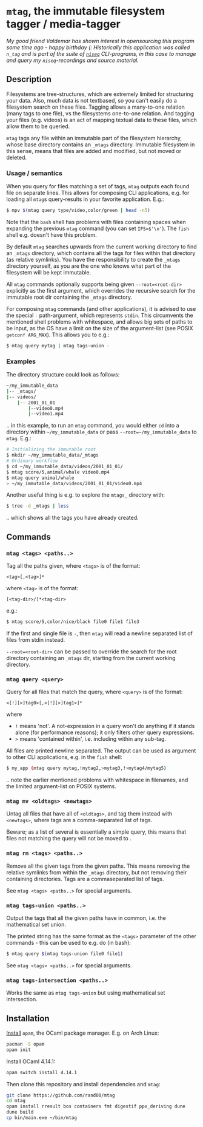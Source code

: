# `mtag`, the immutable filesystem tagger / media-tagger

*My good friend Valdemar has shown interest in opensourcing this program some 
time ago - happy birthday (: Historically this application was called `n_tag` and 
is part of the suite of [`niseq`](https://r7p5.earth/) CLI-programs, in this 
case to manage and query my `niseq`-recordings and source material.*

## Description

Filesystems are tree-structures, which are extremely limited for structuring
your data. Also, much data is not textbased, so you can't easily do a
filesystem search on these files.
Tagging allows a many-to-one relation (many tags to one file), vs the
filesystems one-to-one relation. And tagging your files (e.g. videos) is an
act of mapping textual data to these files, which allow them to be queried.

`mtag` tags any file within an immutable part of the filesystem hierarchy,
whose base directory contains an `_mtags` directory. Immutable filesystem in 
this sense, means that files are added and modified, but not moved or deleted.

### Usage / semantics

When you query for files matching a set of tags, `mtag` outputs each found
file on separate lines. This allows for composing CLI applications,
e.g. for loading all `mtag`s query-results in your favorite application. E.g.:
```bash
$ mpv $(mtag query type/video,color/green | head -n5)
```

Note that the `bash` shell has problems with files containing spaces when
expanding the previous `mtag` command (you can set `IFS=$'\n'`).
The `fish` shell e.g. doesn't have this problem.

By default `mtag` searches upwards from the current working directory to find
an `_mtags` directory, which contains all the tags for files within that
directory (as relative symlinks).
You have the responsibility to create the `_mtags` directory yourself, as you
are the one who knows what part of the filesystem will be kept immutable. 

All `mtag` commands optionally supports being given `--root=<root-dir>`
explicitly as the first argument, which overrides the recursive search for
the immutable root dir containing the `_mtags` directory.

For composing `mtag` commands (and other applications), it is advised to use
the special `-` path-argument, which represents `stdin`.
This circumvents the mentioned shell problems with whitespace, and allows
big sets of paths to be input, as the OS have a limit on the size of the
argument-list (see POSIX `getconf ARG_MAX`). This allows you to e.g.:
```bash
$ mtag query mytag | mtag tags-union -
```

### Examples

The directory structure could look as follows:
```bash
~/my_immutable_data
|-- _mtags/
|-- videos/
    |-- 2001_01_01
        |--video0.mp4
        |--video1.mp4
```

.. in this example, to run an `mtag` command, you would either `cd` into a
directory within `~/my_immutable_data` or pass `--root=~/my_immutable_data` to `mtag`.
E.g.:
```bash
# Initializing the immutable root
$ mkdir ~/my_immutable_data/_mtags
# Ordinary workflow
$ cd ~/my_immutable_data/videos/2001_01_01/
$ mtag score/5,animal/whale video0.mp4
$ mtag query animal/whale
> ~/my_immutable_data/videos/2001_01_01/video0.mp4
```

Another useful thing is e.g. to explore the `mtags_` directory with:
```bash
$ tree -d _mtags | less
```
.. which shows all the tags you have already created.

## Commands

### `mtag <tags> <paths..>`

Tag all the paths given, where `<tags>` is of the format:
```
<tag>[,<tag>]*
```
where `<tag>` is of the format:
```
[<tag-dir>/]*<tag-dir>
```
e.g.:
```bash
$ mtag score/5,color/nice/black file0 file1 file3
```

If the first and single file is `-`, then `mtag` will read a newline separated
list of files from stdin instead.

`--root=<root-dir>` can be passed to override the search for the root
directory containing an `_mtags` dir, starting from the current working
directory.

### `mtag query <query>`

Query for all files that match the query, where `<query>` is of the format:
```
<[!][>]tag0>[,<[!][>]tag1>]*
```
where
  * `!` means 'not'. A not-expression in a query won't do anything if it stands alone
    (for performance reasons); it only filters other query expressions.
  * `>` means 'contained within', i.e. including within any sub-tag.

All files are printed newline separated. The output can be used as argument
to other CLI applications, e.g. in the `fish` shell:
```bash
$ my_app (mtag query mytag,!mytag2,>mytag3,!>mytag4/mytag5)
```

.. note the earlier mentioned problems with whitespace in filenames, and the
limited argument-list on POSIX systems.

### `mtag mv <oldtags> <newtags>`

Untag all files that have all of `<oldtags>`, and tag them instead with `<newtags>`,
where tags are a comma-separated list of tags.

Beware; as a list of several <oldtags> is essentially a simple query, this
means that files not matching the query will not be moved to <newtags>.
  
### `mtag rm <tags> <paths..>`

Remove all the given tags from the given paths. This means removing the
relative symlinks from within the `_mtags` directory, but not removing their
containing directories. Tags are a commaseparated list of tags.

See `mtag <tags> <paths..>` for special arguments.

### `mtag tags-union <paths..>`

Output the tags that all the given paths have in common, i.e. the mathematical
set union.

The printed string has the same format as the `<tags>` parameter of the other
commands - this can be used to e.g. do (in bash):
```bash
$ mtag query $(mtag tags-union file0 file1)
```

See `mtag <tags> <paths..>` for special arguments.

### `mtag tags-intersection <paths..>`

Works the same as `mtag tags-union` but using mathematical set intersection.

## Installation

[Install](https://opam.ocaml.org/doc/Install.html) `opam`, the OCaml package manager.
E.g. on Arch Linux:
```bash
pacman -S opam
opam init
```

Install OCaml 4.14.1:
```bash
opam switch install 4.14.1
```

Then clone this repository and install dependencies and `mtag`:
```bash
git clone https://github.com/rand00/mtag
cd mtag
opam install rresult bos containers fmt digestif ppx_deriving dune 
dune build
cp bin/main.exe ~/bin/mtag
```



